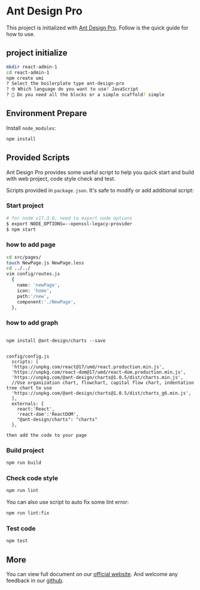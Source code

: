 # Ant Design Pro

This project is initialized with [Ant Design Pro](https://pro.ant.design). Follow is the quick guide for how to use.


## project initialize
```bash
mkdir react-admin-1
cd react-admin-1
npm create umi
? Select the boilerplate type ant-design-pro
? 🤓 Which language do you want to use? JavaScript
? 🚀 Do you need all the blocks or a simple scaffold? simple
```

## Environment Prepare

Install `node_modules`:

```bash
npm install
```


## Provided Scripts

Ant Design Pro provides some useful script to help you quick start and build with web project, code style check and test.

Scripts provided in `package.json`. It's safe to modify or add additional script:

### Start project

```bash
# for node v17.3.0, need to export node options
$ export NODE_OPTIONS=--openssl-legacy-provider
$ npm start
```

### how to add page

```bash
cd src/pages/
touch NewPage.js NewPage.less
cd ../../
vim config/routes.js
  {
    name: 'newPage',
    icon: 'home',
    path:'/new',
    component:'./NewPage',
  },
```

### how to add graph

```

npm install @ant-design/charts --save


config/config.js
  scripts: [
  'https://unpkg.com/react@17/umd/react.production.min.js',
  'https://unpkg.com/react-dom@17/umd/react-dom.production.min.js',
  'https://unpkg.com/@ant-design/charts@1.0.5/dist/charts.min.js',
  //Use organization chart, flowchart, capital flow chart, indentation tree chart to use
  'https://unpkg.com/@ant-design/charts@1.0.5/dist/charts_g6.min.js',
  ],
  externals: {
    react:'React',
    'react-dom':'ReactDOM',
    "@ant-design/charts": "charts"
  },

then add the code to your page

```

### Build project

```bash
npm run build
```

### Check code style

```bash
npm run lint
```

You can also use script to auto fix some lint error:

```bash
npm run lint:fix
```

### Test code

```bash
npm test
```

## More

You can view full document on our [official website](https://pro.ant.design). And welcome any feedback in our [github](https://github.com/ant-design/ant-design-pro).
